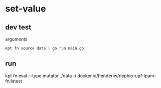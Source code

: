 # set-value
 
## dev test

arguments

```
kpt fn source data | go run main.go
```

## run

kpt fn eval --type mutator ./data  -i docker.io/henderiw/nephio-upf-ipam-fn:latest 

